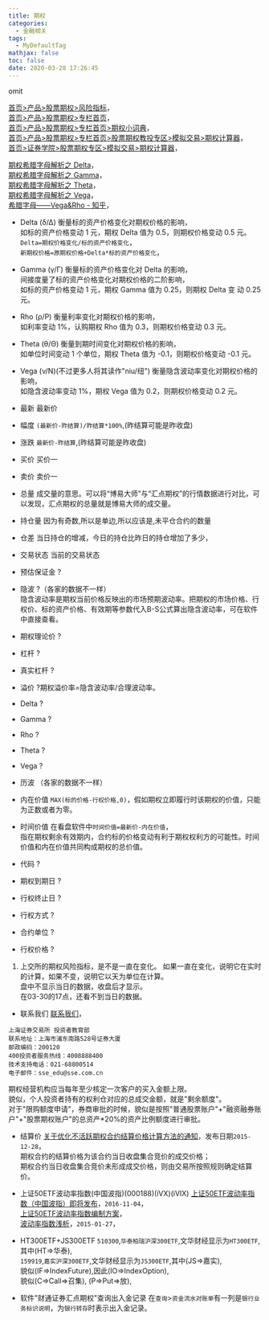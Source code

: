 ```yaml
---
title: 期权
categories:
  - 金融相关
tags:
  - MyDefaultTag
mathjax: false
toc: false
date: 2020-03-28 17:26:45
---
```

omit
<!--more-->

[首页>产品>股票期权>风险指标](http://www.sse.com.cn/assortment/options/risk/)，  
[首页>产品>股票期权>专栏首页](http://www.sse.com.cn/assortment/options/home/)，  
[首页>产品>股票期权>专栏首页>期权小词典](http://edu.sse.com.cn/col/option/dictionary/)，  
[首页>产品>股票期权>专栏首页>股票期权教投专区>模拟交易>期权计算器](http://edu.sse.com.cn/col/option/calc/)，  
[首页>证券学院>股票期权专区>模拟交易>期权计算器](http://edu.sse.com.cn/col/option/calc/)，  

[期权希腊字母解析之 Delta](https://www.glqh.com/res_base/glqh_com_www/upload/article/file/2017_1/3_30/cl64j0vu6qe7.pdf)，  
[期权希腊字母解析之 Gamma](https://www.glqh.com/res_base/glqh_com_www/upload/article/file/2017_1/3_30/zrjjj0vu7vn5.pdf)，  
[期权希腊字母解析之 Theta](https://www.glqh.com/res_base/glqh_com_www/upload/article/file/2017_1/3_30/ekhaj0vuasc0.pdf)，  
[期权希腊字母解析之 Vega](https://www.glqh.com/res_base/glqh_com_www/upload/article/file/2017_1/3_30/5942j0vu9j38.pdf)，  
[希腊字母——Vega&Rho - 知乎](https://zhuanlan.zhihu.com/p/54001236)，  

* Delta (δ/Δ)
衡量标的资产价格变化对期权价格的影响，  
如标的资产价格变动 1 元，期权 Delta 值为 0.5，则期权价格变动 0.5 元。 
`Delta=期权价格变化/标的资产价格变化`，  
`新期权价格=原期权价格+Delta*标的资产价格变化`，  

* Gamma (γ/Γ)
衡量标的资产价格变化对 Delta 的影响，  
间接度量了标的资产价格变化对期权价格的二阶影响，  
如标的资产价格变动 1 元，期权 Gamma 值为 0.25，则期权 Delta 变 动 0.25 元。  

* Rho (ρ/Ρ)
衡量利率变化对期权价格的影响，  
如利率变动 1%，认购期权 Rho 值为 0.3，则期权价格变动 0.3 元。  

* Theta (θ/Θ)
衡量到期时间变化对期权价格的影响，  
如单位时间变动 1 个单位，期权 Theta 值为 -0.1，则期权价格变动 -0.1 元。  

* Vega (ν/Ν)(不过更多人将其读作"niu/纽")
衡量隐含波动率变化对期权价格的影响，  
如隐含波动率变动 1%，期权 Vega 值为 0.2，则期权价格变动 0.2 元。  




* 最新
最新价
* 幅度
`(最新价-昨结算)/昨结算*100%`,(昨结算可能是昨收盘)
* 涨跌
`最新价-昨结算`,(昨结算可能是昨收盘)
* 买价
买价一
* 卖价
卖价一
* 总量
成交量的意思。可以将“博易大师”与“汇点期权”的行情数据进行对比，可以发现，汇点期权的总量就是博易大师的成交量。
* 持仓量
因为有奇数,所以是单边,所以应该是,未平仓合约的数量
* 仓差
当日持仓的增减，今日的持仓比昨日的持仓增加了多少，
* 交易状态
当前的交易状态
* 预估保证金
?
* 隐波
?（各家的数据不一样）  
隐含波动率是期权当前价格反映出的市场预期波动率。把期权的市场价格、行权价、标的资产价格、有效期等参数代入B-S公式算出隐含波动率，可在软件中直接查看。
* 期权理论价
?
* 杠杆
?
* 真实杠杆
?
* 溢价
?期权溢价率=隐含波动率/合理波动率。
* Delta
?
* Gamma
?
* Rho
?
* Theta
?
* Vega
?
* 历波
（各家的数据不一样）
* 内在价值
`MAX(标的价格-行权价格,0)`，假如期权立即履行时该期权的价值，只能为正数或者为零。
* 时间价值
在看盘软件中`时间价值=最新价-内在价值`，  
指在期权剩余有效期内，合约标的价格变动有利于期权权利方的可能性。时间价值和内在价值共同构成期权的总价值。
* 代码
?
* 期权到期日
?
* 行权终止日
?
* 行权方式
?
* 合约单位
?
* 行权价格
?




1. 上交所的期权风险指标，是不是一直在变化。
如果一直在变化，说明它在实时的计算，如果不变，说明它以天为单位在计算。  
盘中不显示当日的数据，收盘后才显示。  
在03-30的17点，还看不到当日的数据。

* 联系我们
[联系我们](http://edu.sse.com.cn/col/option/contact/)，  
```
上海证券交易所 投资者教育部
联系地址：上海市浦东南路528号证券大厦
邮政编码：200120
400投资者服务热线：4008888400
技术支持电话：021-68800514
电子邮件：sse_edu@sse.com.cn
```
期权经营机构应当每年至少核定一次客户的买入金额上限。  
貌似，个人投资者持有的权利仓对应的总成交金额，就是"剩余额度"。  
对于"限购额度申请"，券商审批的时候，貌似是按照"普通股票账户"+"融资融券账户"+"股票期权账户"的总资产*20%的资产比例额度进行审批。  

* 结算价
[关于优化不活跃期权合约结算价格计算方法的通知](http://www.sse.com.cn/assortment/options/rule/c/c_20160201_4044375.shtml)，发布日期`2015-12-28`，  
期权合约的结算价格为该合约当日收盘集合竞价的成交价格；  
期权合约当日收盘集合竞价未形成成交价格，则由交易所按照规则确定结算价。  

* 上证50ETF波动率指数(中国波指)(000188)(iVX)(iVIX)
[上证50ETF波动率指数（中国波指）即将发布](http://www.sse.com.cn/market/sseindex/diclosure/c/c_20161104_4198915.shtml)，`2016-11-04`，  
[上证50ETF波动率指数编制方案](http://www.sse.com.cn/market/sseindex/diclosure/a/20161104/0a6018beedd95e66133650dda444bbf7.docx)，  
[波动率指数浅析](http://www.sse.com.cn/aboutus/research/research/c/3996099.pdf)，`2015-01-27`，  

* HT300ETF+JS300ETF
`510300`,`华泰柏瑞沪深300ETF`,文华财经显示为`HT300ETF`,其中(HT=>华泰),  
`159919`,`嘉实沪深300ETF`,文华财经显示为`JS300ETF`,其中(JS=>嘉实),  
貌似(IF=>IndexFuture),因此(IO=>IndexOption),  
貌似(C=>Call=>召集), (P=>Put=>放),  

* 软件"财通证券汇点期权"查询出入金记录
在`查询`>`资金流水对账单`有一列是`银行业务标识说明`，为`银行转存`时表示出入金记录。  
